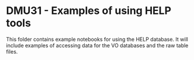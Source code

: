 DMU31 - Examples of using HELP tools
===========================

This folder contains example notebooks for using the HELP database. It will include examples of accessing data for the VO databases and the raw table files.